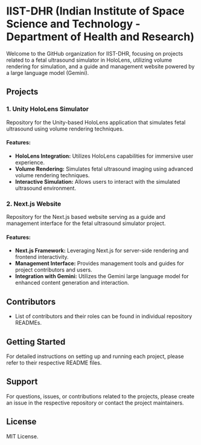 # IIST-DHR (Indian Institute of Space Science and Technology - Department of Health and Research)

Welcome to the GitHub organization for IIST-DHR, focusing on projects related to a fetal ultrasound simulator in HoloLens, utilizing volume rendering for simulation, and a guide and management website powered by a large language model (Gemini).

## Projects

### 1. Unity HoloLens Simulator

Repository for the Unity-based HoloLens application that simulates fetal ultrasound using volume rendering techniques.

#### Features:
- **HoloLens Integration:** Utilizes HoloLens capabilities for immersive user experience.
- **Volume Rendering:** Simulates fetal ultrasound imaging using advanced volume rendering techniques.
- **Interactive Simulation:** Allows users to interact with the simulated ultrasound environment.

### 2. Next.js Website

Repository for the Next.js based website serving as a guide and management interface for the fetal ultrasound simulator project.

#### Features:
- **Next.js Framework:** Leveraging Next.js for server-side rendering and frontend interactivity.
- **Management Interface:** Provides management tools and guides for project contributors and users.
- **Integration with Gemini:** Utilizes the Gemini large language model for enhanced content generation and interaction.

## Contributors

- List of contributors and their roles can be found in individual repository READMEs.

## Getting Started

For detailed instructions on setting up and running each project, please refer to their respective README files.

## Support

For questions, issues, or contributions related to the projects, please create an issue in the respective repository or contact the project maintainers.

## License

 MIT License.


